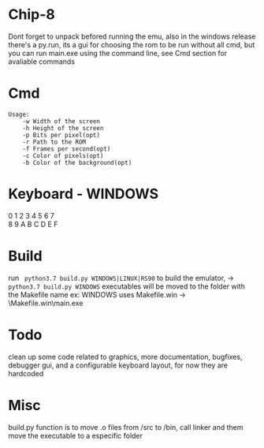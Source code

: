 # Chip-8

Dont forget to unpack befored running the emu,
also in the windows release there's a py.run,
its a gui for choosing the rom to be run
without all cmd, but you can run main.exe using the command line,
see Cmd section for avaliable commands

# Cmd
```
Usage:
    -w Width of the screen
    -h Height of the screen
    -p Bits per pixel(opt)
    -r Path to the ROM
    -f Frames per second(opt)
    -c Color of pixels(opt)
    -b Color of the background(opt)
```

# Keyboard - WINDOWS
0   1	2	3
4	5	6	7	
8	9   A   B
C   D   E   F

# Build
run ``` python3.7 build.py WINDOWS|LINUX|RS90``` to build the emulator,
-> ``` python3.7 build.py WINDOWS```
executables will be moved to the folder with the Makefile name
ex: 
WINDOWS uses Makefile.win -> \Makefile.win\main.exe

# Todo
clean up some code related to graphics,
more documentation, bugfixes, debugger gui, and a
configurable keyboard layout, for now they are hardcoded

# Misc

build.py function is to move .o files from /src to /bin, 
call linker and them move the executable to a especific folder  


